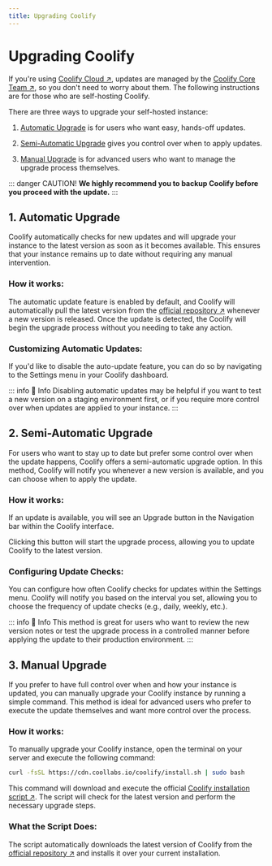 ```yaml
---
title: Upgrading Coolify 
---
```


# Upgrading Coolify

If you're using [Coolify Cloud ↗](https://coolify.io/pricing/), updates are managed by the [Coolify Core Team ↗](/resource/team), so you don't need to worry about them. The following instructions are for those who are self-hosting Coolify.

There are three ways to upgrade your self-hosted instance:

1. [Automatic Upgrade](#_1-automatic-upgrade) is for users who want easy, hands-off updates.

2. [Semi-Automatic Upgrade](#_2-semi-automatic-upgrade) gives you control over when to apply updates.

3. [Manual Upgrade](#_3-manual-upgrade) is for advanced users who want to manage the upgrade process themselves.

::: danger CAUTION!
**We highly recommend you to backup Coolify before you proceed with the update.**
:::


## 1. Automatic Upgrade
Coolify automatically checks for new updates and will upgrade your instance to the latest version as soon as it becomes available. This ensures that your instance remains up to date without requiring any manual intervention.

### How it works:
The automatic update feature is enabled by default, and Coolify will automatically pull the latest version from the [official repository ↗](https://github.com/orgs/coollabsio/packages?repo_name=coolify) whenever a new version is released. Once the update is detected, the Coolify will begin the upgrade process without you needing to take any action.

### Customizing Automatic Updates:
If you'd like to disable the auto-update feature, you can do so by navigating to the Settings menu in your Coolify dashboard.

<ZoomableImage src="/docs/images/get-started/upgrade-disable-auto-update.webp" />

::: info 📌 Info
Disabling automatic updates may be helpful if you want to test a new version on a staging environment first, or if you require more control over when updates are applied to your instance.
:::


## 2. Semi-Automatic Upgrade
For users who want to stay up to date but prefer some control over when the update happens, Coolify offers a semi-automatic upgrade option. In this method, Coolify will notify you whenever a new version is available, and you can choose when to apply the update.

### How it works:
If an update is available, you will see an Upgrade button in the Navigation bar within the Coolify interface.
<ZoomableImage src="/docs/images/get-started/upgrade-button-ui.webp" />

Clicking this button will start the upgrade process, allowing you to update Coolify to the latest version.

### Configuring Update Checks:
You can configure how often Coolify checks for updates within the Settings menu. Coolify will notify you based on the interval you set, allowing you to choose the frequency of update checks (e.g., daily, weekly, etc.).

<ZoomableImage src="/docs/images/get-started/upgrade-change-frequency.webp" />

::: info 📌 Info
This method is great for users who want to review the new version notes or test the upgrade process in a controlled manner before applying the update to their production environment.
:::


## 3. Manual Upgrade
If you prefer to have full control over when and how your instance is updated, you can manually upgrade your Coolify instance by running a simple command. This method is ideal for advanced users who prefer to execute the update themselves and want more control over the process.

### How it works:
To manually upgrade your Coolify instance, open the terminal on your server and execute the following command:
```sh
curl -fsSL https://cdn.coollabs.io/coolify/install.sh | sudo bash
```
This command will download and execute the official [Coolify installation script ↗](https://github.com/coollabsio/coolify/blob/main/scripts/install.sh). The script will check for the latest version and perform the necessary upgrade steps.

### What the Script Does:
The script automatically downloads the latest version of Coolify from the [official repository ↗](https://github.com/orgs/coollabsio/packages?repo_name=coolify) and installs it over your current installation.